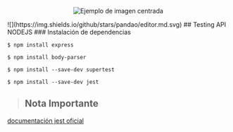 <p align="center">
  <img src="https://spin.atomicobject.com/wp-content/uploads/jest.png" alt="Ejemplo de imagen centrada">
</p>
![](https://img.shields.io/github/stars/pandao/editor.md.svg)
## Testing API NODEJS
###  Instalación de dependencias

`$ npm install express`

`$ npm install body-parser`

`$ npm install --save-dev supertest`

`$ npm install --save-dev jest`

>## Nota Importante
[documentación jest oficial](https://jestjs.io "documentación")